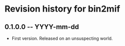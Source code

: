# Revision history for bin2mif

## 0.1.0.0 -- YYYY-mm-dd

* First version. Released on an unsuspecting world.
